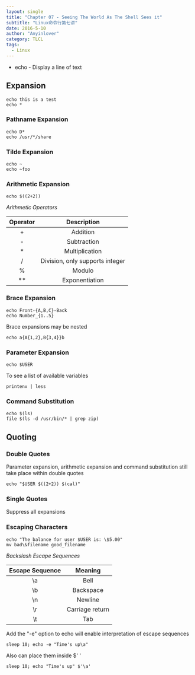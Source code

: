 ```yaml
---
layout: single
title: "Chapter 07 - Seeing The World As The Shell Sees it"
subtitle: "Linux命令行第七讲"
date: 2016-5-10
author: "Anyinlover"
category: TLCL
tags:
  - Linux
---
```


* echo - Display a line of text

## Expansion

	echo this is a test
	echo *

### Pathname Expansion

	echo D*
	echo /usr/*/share

### Tilde Expansion

	echo ~
	echo ~foo

### Arithmetic Expansion

	echo $((2+2))

*Arithmetic Operators*

|Operator|Description|
|:------:|:------:|
|+|Addition|
|-|Subtraction|
|*|Multiplication|
|/|Division, only supports integer|
|%|Modulo|
|**|Exponentiation|

### Brace Expansion

	echo Front-{A,B,C}-Back
	echo Number_{1..5}

Brace expansions may be nested

	echo a{A{1,2},B{3,4}}b

### Parameter Expansion

	echo $USER

To see a list of available variables

	printenv | less

### Command Substitution

	echo $(ls)
	file $(ls -d /usr/bin/* | grep zip)

## Quoting

### Double Quotes

Parameter expansion, arithmetic expansion and command substitution still take place within double quotes

	echo "$USER $((2+2)) $(cal)"

### Single Quotes

Suppress all expansions

### Escaping Characters

	echo "The balance for user $USER is: \$5.00"
	mv bad\&filename good_filename

*Backslash Escape Sequences*

|Escape Sequence| Meaning|
|:----:|:----:|
|\a|Bell|
|\b|Backspace|
|\n|Newline|
|\r|Carriage return|
|\t|Tab|

Add the "-e" option to echo will enable interpretation of escape sequences

	sleep 10; echo -e "Time's up\a"

Also can place them inside $' '

	sleep 10; echo "Time's up" $'\a'
